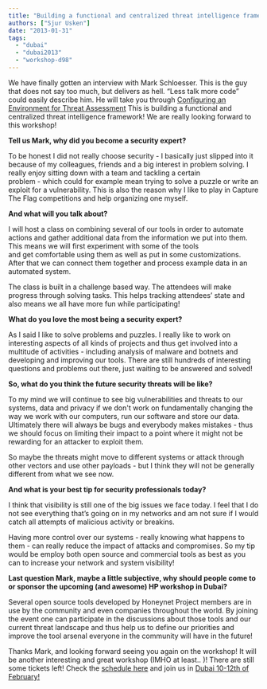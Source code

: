 ```yaml
---
title: "Building a functional and centralized threat intelligence framework, with Mark!"
authors: ["Sjur Usken"]
date: "2013-01-31"
tags: 
  - "dubai"
  - "dubai2013"
  - "workshop-d98"
---
```


We have finally gotten an interview with Mark Schloesser. This is the guy that does not say too much, but delivers as hell. “Less talk more code” could easily describe him. He will take you through [Configuring an Environment for Threat Assessment](“http://dubai2013.honeynet.org/training.html#class3) This is building a functional and centralized threat intelligence framework! We are really looking forward to this workshop!  
  
**Tell us Mark, why did you become a security expert?**  
  
To be honest I did not really choose security - I basically just slipped into it because of my colleagues, friends and a big interest in problem solving. I really enjoy sitting down with a team and tackling a certain  
problem - which could for example mean trying to solve a puzzle or write an exploit for a vulnerability. This is also the reason why I like to play in Capture The Flag competitions and help organizing one myself.  
  
**And what will you talk about?**  
  
I will host a class on combining several of our tools in order to automate actions and gather additional data from the information we put into them. This means we will first experiment with some of the tools  
and get comfortable using them as well as put in some customizations. After that we can connect them together and process example data in an automated system.  
  
The class is built in a challenge based way. The attendees will make progress through solving tasks. This helps tracking attendees’ state and also means we all have more fun while participating!  
  
**What do you love the most being a security expert?**  
  
As I said I like to solve problems and puzzles. I really like to work on interesting aspects of all kinds of projects and thus get involved into a multitude of activities - including analysis of malware and botnets and developing and improving our tools. There are still hundreds of interesting questions and problems out there, just waiting to be answered and solved!  
  
**So, what do you think the future security threats will be like?**  
  
To my mind we will continue to see big vulnerabilities and threats to our systems, data and privacy if we don't work on fundamentally changing the way we work with our computers, run our software and store our data. Ultimately there will always be bugs and everybody makes mistakes - thus we should focus on limiting their impact to a point where it might not be rewarding for an attacker to exploit them.  
  
So maybe the threats might move to different systems or attack through other vectors and use other payloads - but I think they will not be generally different from what we see now.  
  
**And what is your best tip for security professionals today?**  
  
I think that visibility is still one of the big issues we face today. I feel that I do not see everything that’s going on in my networks and am not sure if I would catch all attempts of malicious activity or breakins.  
  
Having more control over our systems - really knowing what happens to them - can really reduce the impact of attacks and compromises. So my tip would be employ both open source and commercial tools as best as you can to increase your network and system visibility!  
  
**Last question Mark, maybe a little subjective, why should people come to or sponsor the upcoming (and awesome) HP workshop in Dubai?**  
  
Several open source tools developed by Honeynet Project members are in use by the community and even companies throughout the world. By joining the event one can participate in the discussions about those tools and our current threat landscape and thus help us to define our priorities and improve the tool arsenal everyone in the community will have in the future!  
  
Thanks Mark, and looking forward seeing you again on the workshop! It will be another interesting and great workshop (IMHO at least.. )! There are still some tickets left! Check the [schedule here](http://dubai2013.honeynet.org/briefings.html) and join us in [Dubai 10-12th of February!](http://dubai2013.honeynet.org/briefings.html)
